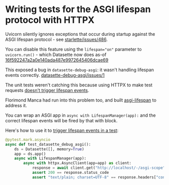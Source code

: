 # Writing tests for the ASGI lifespan protocol with HTTPX

Uvicorn silently ignores exceptions that occur during startup against the ASGI lifespan protocol - see [starlette/issues/486](https://github.com/encode/starlette/issues/486).

You can disable this feature using the `lifespan="on"` parameter to `uvicorn.run()` - which Datasette now does as-of [16f592247a2a0e140ada487e9972645406dcae69](https://github.com/simonw/datasette/commit/16f592247a2a0e140ada487e9972645406dcae69)

This exposed a bug in `datasette-debug-asgi`: it wasn't handling lifespan events correctly. [datasette-debug-asgi/issues/1](https://github.com/simonw/datasette-debug-asgi/issues/1)

The unit tests weren't catching this because using HTTPX to make test requests [doesn't trigger lifespan events](https://github.com/encode/httpx/issues/350).

Florimond Manca had run into this problem too, and built [asgi-lifespan](https://github.com/florimondmanca/asgi-lifespan) to address it.

You can wrap an ASGI app in `async with LifespanManager(app):` and the correct lifespan events will be fired by that with block.

Here's how to use it to [trigger lifespan events in a test](https://github.com/simonw/datasette-debug-asgi/blob/72d568d32a3159c763ce908c0b269736935c6987/test_datasette_debug_asgi.py):

```python
@pytest.mark.asyncio
async def test_datasette_debug_asgi():
    ds = Datasette([], memory=True)
    app = ds.app()
    async with LifespanManager(app):
        async with httpx.AsyncClient(app=app) as client:
            response = await client.get("http://localhost/-/asgi-scope")
            assert 200 == response.status_code
            assert "text/plain; charset=UTF-8" == response.headers["content-type"]
```
